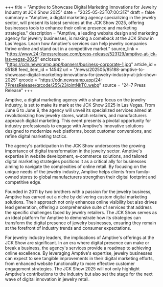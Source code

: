 +++
title = "Amptive to Showcase Digital Marketing Innovations for Jewelry Industry at JCK Show 2025"
date = "2025-05-23T07:00:31Z"
draft = false
summary = "Amptive, a digital marketing agency specializing in the jewelry sector, will present its latest services at the JCK Show 2025, offering businesses tools to enhance their online presence and marketing strategies."
description = "Amptive, a leading website design and marketing agency for jewelry businesses, is making a comeback at the JCK Show in Las Vegas. Learn how Amptive's services can help jewelry companies thrive online and stand out in a competitive market."
source_link = "https://www.24-7pressrelease.com/press-release/523129/amptive-at-jck-las-vegas-2025"
enclosure = "https://cdn.newsramp.app/banners/business-corporate-1.jpg"
article_id = 85188
feed_item_id = 14542
url = "/news/202505/85188-amptive-to-showcase-digital-marketing-innovations-for-jewelry-industry-at-jck-show-2025"
qrcode = "https://cdn.newsramp.app/24-7PressRelease/qrcode/255/23/pintNkTC.webp"
source = "24-7 Press Release"
+++

<p>Amptive, a digital marketing agency with a sharp focus on the jewelry industry, is set to make its mark at the JCK Show 2025 in Las Vegas. From June 6 to June 9, the agency will unveil its specialized services aimed at revolutionizing how jewelry stores, watch retailers, and manufacturers approach digital marketing. This event presents a pivotal opportunity for industry professionals to engage with Amptive's innovative solutions designed to modernize web platforms, boost customer conversions, and refine digital marketing tactics.</p><p>The agency's participation in the JCK Show underscores the growing importance of digital transformation in the jewelry sector. Amptive's expertise in website development, e-commerce solutions, and tailored digital marketing strategies positions it as a critical ally for businesses aiming to navigate the complexities of online retail. By focusing on the unique needs of the jewelry industry, Amptive helps clients from family-owned stores to global manufacturers strengthen their digital footprint and competitive edge.</p><p>Founded in 2011 by two brothers with a passion for the jewelry business, Amptive has carved out a niche by delivering custom digital marketing solutions. Their approach not only enhances online visibility but also drives lead generation, offering a comprehensive suite of services that address the specific challenges faced by jewelry retailers. The JCK Show serves as an ideal platform for Amptive to demonstrate how its strategies can transform the digital presence of jewelry businesses, ensuring they remain at the forefront of industry trends and consumer expectations.</p><p>For jewelry industry leaders, the implications of Amptive's offerings at the JCK Show are significant. In an era where digital presence can make or break a business, the agency's services provide a roadmap to achieving online excellence. By leveraging Amptive's expertise, jewelry businesses can expect to see tangible improvements in their digital marketing efforts, from enhanced website functionality to more effective customer engagement strategies. The JCK Show 2025 will not only highlight Amptive's contributions to the industry but also set the stage for the next wave of digital innovation in jewelry retail.</p>